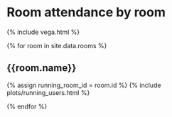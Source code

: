 # Room attendance by room

{% include vega.html %}

{% for room in site.data.rooms %}

## {{room.name}}

{% assign running_room_id = room.id %}
{% include plots/running_users.html %}

{% endfor %}
